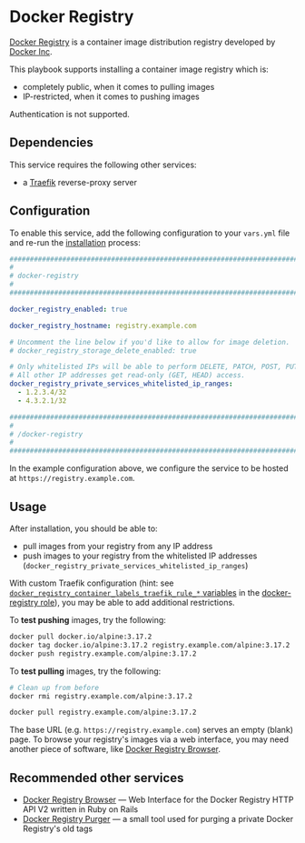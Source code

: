 <!--
SPDX-FileCopyrightText: 2023 Slavi Pantaleev

SPDX-License-Identifier: AGPL-3.0-or-later
-->

# Docker Registry

[Docker Registry](https://docs.docker.com/registry/) is a container image distribution registry developed by [Docker Inc](https://www.docker.com/).

This playbook supports installing a container image registry which is:

- completely public, when it comes to pulling images
- IP-restricted, when it comes to pushing images

Authentication is not supported.


## Dependencies

This service requires the following other services:

- a [Traefik](traefik.md) reverse-proxy server


## Configuration

To enable this service, add the following configuration to your `vars.yml` file and re-run the [installation](../installing.md) process:

```yaml
########################################################################
#                                                                      #
# docker-registry                                                      #
#                                                                      #
########################################################################

docker_registry_enabled: true

docker_registry_hostname: registry.example.com

# Uncomment the line below if you'd like to allow for image deletion.
# docker_registry_storage_delete_enabled: true

# Only whitelisted IPs will be able to perform DELETE, PATCH, POST, PUT requests against the registry.
# All other IP addresses get read-only (GET, HEAD) access.
docker_registry_private_services_whitelisted_ip_ranges:
  - 1.2.3.4/32
  - 4.3.2.1/32

########################################################################
#                                                                      #
# /docker-registry                                                     #
#                                                                      #
########################################################################
```

In the example configuration above, we configure the service to be hosted at `https://registry.example.com`.


## Usage

After installation, you should be able to:

- pull images from your registry from any IP address
- push images to your registry from the whitelisted IP addresses (`docker_registry_private_services_whitelisted_ip_ranges`)

With custom Traefik configuration (hint: see [`docker_registry_container_labels_traefik_rule_*` variables](https://github.com/mother-of-all-self-hosting/ansible-role-docker-registry/blob/main/defaults/main.yml) in the [docker-registry role](https://github.com/mother-of-all-self-hosting/ansible-role-docker-registry)), you may be able to add additional restrictions.

To **test pushing** images, try the following:

```sh
docker pull docker.io/alpine:3.17.2
docker tag docker.io/alpine:3.17.2 registry.example.com/alpine:3.17.2
docker push registry.example.com/alpine:3.17.2
```

To **test pulling** images, try the following:

```sh
# Clean up from before
docker rmi registry.example.com/alpine:3.17.2

docker pull registry.example.com/alpine:3.17.2
```

The base URL (e.g. `https://registry.example.com`) serves an empty (blank) page. To browse your registry's images via a web interface, you may need another piece of software, like [Docker Registry Browser](docker-registry-browser.md).


## Recommended other services

- [Docker Registry Browser](docker-registry-browser.md) — Web Interface for the Docker Registry HTTP API V2 written in Ruby on Rails
- [Docker Registry Purger](docker-registry-purger.md) — a small tool used for purging a private Docker Registry's old tags
